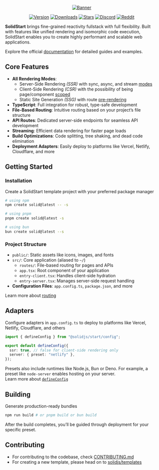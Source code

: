 <div align="center">

[![Banner](https://assets.solidjs.com/banner?project=Start&type=core)](https://github.com/solidjs)

[![Version](https://img.shields.io/npm/v/@solidjs/start.svg?style=for-the-badge&color=blue&logo=npm)](https://npmjs.com/package/@solidjs/start)
[![Downloads](https://img.shields.io/npm/dm/@solidjs/start.svg?style=for-the-badge&color=green&logo=npm)](https://npmjs.com/package/@solidjs/start)
[![Stars](https://img.shields.io/github/stars/solidjs/solid-start?style=for-the-badge&color=yellow&logo=github)](https://github.com/solidjs/solid-start)
[![Discord](https://img.shields.io/discord/722131463138705510?label=join&style=for-the-badge&color=5865F2&logo=discord&logoColor=white)](https://discord.com/invite/solidjs)
[![Reddit](https://img.shields.io/reddit/subreddit-subscribers/solidjs?label=join&style=for-the-badge&color=FF4500&logo=reddit&logoColor=white)](https://reddit.com/r/solidjs)

</div>

**SolidStart** brings fine-grained reactivity fullstack with full flexibility. Built with features like unified rendering and isomorphic code execution, SolidStart enables you to create highly performant and scalable web applications.

Explore the official [documentation](https://docs.solidjs.com/solid-start) for detailed guides and examples.

## Core Features

- **All Rendering Modes**:
  - Server-Side Rendering _(SSR)_ with sync, async, and stream [modes](https://docs.solidjs.com/solid-start/reference/server/create-handler)
  - Client-Side Rendering _(CSR)_ with the possibility of being page/component [scoped](https://docs.solidjs.com/solid-start/reference/client/client-only)
  - Static Site Generation _(SSG)_ with route [pre-rendering](https://docs.solidjs.com/solid-start/building-your-application/route-prerendering)
- **TypeScript**: Full integration for robust, type-safe development
- **File-Based Routing**: Intuitive routing based on your project’s file structure
- **API Routes**: Dedicated server-side endpoints for seamless API development
- **Streaming**: Efficient data rendering for faster page loads
- **Build Optimizations**: Code splitting, tree shaking, and dead code elimination
- **Deployment Adapters**: Easily deploy to platforms like Vercel, Netlify, Cloudflare, and more

## Getting Started

### Installation

Create a SolidStart template project with your preferred package manager

```bash
# using npm
npm create solid@latest -- -s
```

```bash
# using pnpm
pnpm create solid@latest -s
```

```bash
# using bun
bun create solid@latest --s
```

### Project Structure

- `public/`: Static assets like icons, images, and fonts
- `src/`: Core application (aliased to `~/`)
  - `routes/`: File-based routing for pages and APIs
  - `app.tsx`: Root component of your application
  - `entry-client.tsx`: Handles client-side hydration
  - `entry-server.tsx`: Manages server-side request handling
- **Configuration Files**: `app.config.ts`, `package.json`, and more

Learn more about [routing](https://docs.solidjs.com/solid-start/building-your-application/routing)

## Adapters

Configure adapters in `app.config.ts` to deploy to platforms like Vercel, Netlify, Cloudflare, and others

```ts
import { defineConfig } from "@solidjs/start/config";

export default defineConfig({
  ssr: true, // false for client-side rendering only
  server: { preset: "netlify" },
});
```

Presets also include runtimes like Node.js, Bun or Deno. For example, a preset like `node-server` enables hosting on your server.  
Learn more about [`defineConfig`](https://docs.solidjs.com/solid-start/reference/config/define-config)

## Building

Generate production-ready bundles

```bash
npm run build # or pnpm build or bun build
```

After the build completes, you’ll be guided through deployment for your specific preset.

## Contributing

- For contributing to the codebase, check [CONTRIBUTING.md](https://github.com/solidjs/solid-start/blob/main/CONTRIBUTING.md)
- For creating a new template, please head on to [solidjs/templates](https://github.com/solidjs/templates)
